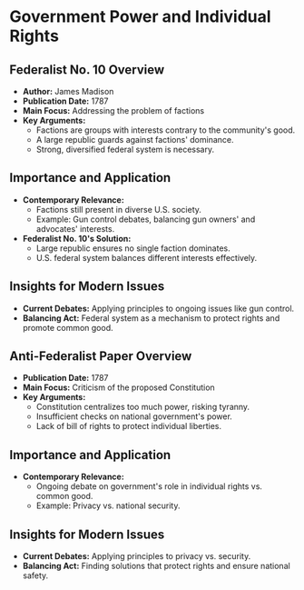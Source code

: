 # Government Power and Individual Rights

## Federalist No. 10 Overview
- **Author:** James Madison
- **Publication Date:** 1787
- **Main Focus:** Addressing the problem of factions
- **Key Arguments:**
    - Factions are groups with interests contrary to the community's good.
    - A large republic guards against factions' dominance.
    - Strong, diversified federal system is necessary.

## Importance and Application
- **Contemporary Relevance:**
    - Factions still present in diverse U.S. society.
    - Example: Gun control debates, balancing gun owners' and advocates' interests.
- **Federalist No. 10's Solution:**
    - Large republic ensures no single faction dominates.
    - U.S. federal system balances different interests effectively.

## Insights for Modern Issues
- **Current Debates:** Applying principles to ongoing issues like gun control.
- **Balancing Act:** Federal system as a mechanism to protect rights and promote common good.

## Anti-Federalist Paper Overview
- **Publication Date:** 1787
- **Main Focus:** Criticism of the proposed Constitution
- **Key Arguments:**
    - Constitution centralizes too much power, risking tyranny.
    - Insufficient checks on national government's power.
    - Lack of bill of rights to protect individual liberties.

## Importance and Application
- **Contemporary Relevance:**
    - Ongoing debate on government's role in individual rights vs. common good.
    - Example: Privacy vs. national security.

## Insights for Modern Issues
- **Current Debates:** Applying principles to privacy vs. security.
- **Balancing Act:** Finding solutions that protect rights and ensure national safety.


